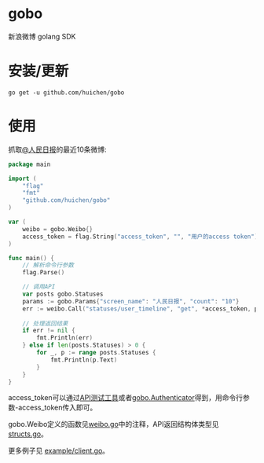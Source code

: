gobo
====

新浪微博 golang SDK

# 安装/更新

```
go get -u github.com/huichen/gobo
```

# 使用

抓取<a href="http://weibo.com/rmrb">@人民日报</a>的最近10条微博:

```go
package main

import (
	"flag"
	"fmt"
	"github.com/huichen/gobo"
)

var (
	weibo = gobo.Weibo{}
	access_token = flag.String("access_token", "", "用户的access token")
)

func main() {
	// 解析命令行参数
	flag.Parse()

	// 调用API
	var posts gobo.Statuses
	params := gobo.Params{"screen_name": "人民日报", "count": "10"}
	err := weibo.Call("statuses/user_timeline", "get", *access_token, params, &posts)
	
	// 处理返回结果
	if err != nil {
		fmt.Println(err)
	} else if len(posts.Statuses) > 0 {
		for _, p := range posts.Statuses {
			fmt.Println(p.Text)
		}
	}
}
```

access_token可以通过<a href="http://open.weibo.com/tools/console">API测试工具</a>或者<a href="https://github.com/huichen/gobo/blob/master/authenticator.go">gobo.Authenticator</a>得到，用命令行参数-access_token传入即可。

gobo.Weibo定义的函数见<a href="https://github.com/huichen/gobo/blob/master/weibo.go">weibo.go</a>中的注释，API返回结构体类型见<a href="https://github.com/huichen/gobo/blob/master/structs.go">structs.go</a>。

更多例子见 <a href="https://github.com/huichen/gobo/blob/master/example/client.go">example/client.go</a>。
